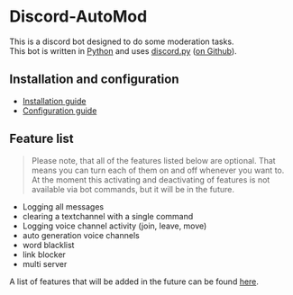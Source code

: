 # Discord-AutoMod
This is a discord bot designed to do some moderation tasks.  
This bot is written in [Python](https://www.python.org) and uses [discord.py](https://discordpy.readthedocs.io/en/latest/) ([on Github](https://github.com/Rapptz/discord.py)).

## Installation and configuration
- [Installation guide](https://einfachirgendwer0815.github.io/Discord-AutoMod/installation)
- [Configuration guide](https://einfachirgendwer0815.github.io/Discord-AutoMod/configuration)

## Feature list

> Please note, that all of the features listed below are optional. That means you can turn each of them on and off whenever you want to. At the moment this activating and deactivating of features is not available via bot commands, but it will be in the future.

  * Logging all messages
  * clearing a textchannel with a single command
  * Logging voice channel activity (join, leave, move)
  * auto generation voice channels
  * word blacklist
  * link blocker
  * multi server

A list of features that will be added in the future can be found [here](https://einfachirgendwer0815.github.io/Discord-AutoMod/PlannedFeatures).
